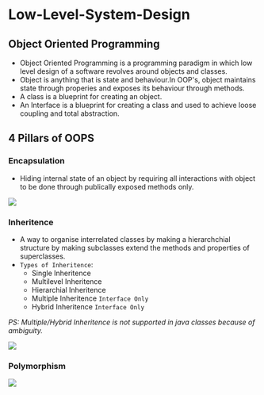 # Low-Level-System-Design

## Object Oriented Programming

- Object Oriented Programming is a programming paradigm in which low level design of a software revolves around objects and classes.
- Object is anything that is state and behaviour.In OOP's, object maintains state through properies and exposes its behaviour through methods.
- A class is a blueprint for creating an object.
- An Interface is a blueprint for creating a class and used to achieve loose coupling and total abstraction.

## 4 Pillars of OOPS

### **Encapsulation**
-  Hiding internal state of an object by requiring all interactions with object to be done through publically exposed methods only.

![](https://firebasestorage.googleapis.com/v0/b/boom-b9a18.appspot.com/o/LLD%2Fa1.png?alt=media&token=1bab9e2c-7a75-4f11-9d19-6a4b12a59d33)

### **Inheritence**
- A way to organise interrelated classes by making a hierarchchial structure by making subclasses extend the methods and properties of superclasses.
- `Types of Inheritence`:
  - Single Inheritence
  - Multilevel Inheritence
  - Hierarchial Inheritence
  - Multiple Inheritence `Interface Only`
  - Hybrid Inheritence `Interface Only`

*PS: Multiple/Hybrid Inheritence is not supported in java classes because of ambiguity.*

![](https://firebasestorage.googleapis.com/v0/b/boom-b9a18.appspot.com/o/LLD%2Fa2.png?alt=media&token=af4e2005-e3e7-496f-8a4b-eea2826153cd)

### **Polymorphism**

![](https://firebasestorage.googleapis.com/v0/b/boom-b9a18.appspot.com/o/LLD%2Fa3.png?alt=media&token=0a18126f-35c9-44d0-bf35-074e323e9413)
